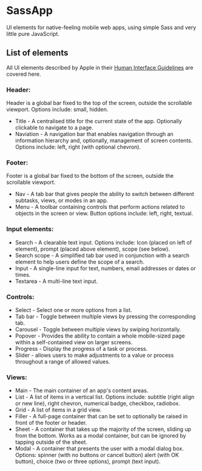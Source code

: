 SassApp
=======

UI elements for native-feeling mobile web apps, using simple Sass and very little pure JavaScript.


List of elements
----------------

All UI elements described by Apple in their [Human Interface Guidelines](https://developer.apple.com/library/ios/documentation/userexperience/conceptual/MobileHIG/Bars.html) are covered here.

### Header:

Header is a global bar fixed to the top of the screen, outside the scrollable viewport. Options include: small, hidden.

* Title - A centralised title for the current state of the app. Optionally clickable to navigate to a page.
* Naviation - A navigation bar that enables navigation through an information hierarchy and, optionally, management of screen contents. Options include: left, right (with optional chevron).


### Footer:

Footer is a global bar fixed to the bottom of the screen, outside the scrollable viewport.

* Nav - A tab bar that gives people the ability to switch between different subtasks, views, or modes in an app.
* Menu - A toolbar containing controls that perform actions related to objects in the screen or view. Button options include: left, right, textual.


### Input elements:

* Search - A clearable text input. Options include: Icon (placed on left of element), prompt (placed above element), scope (see below).
* Search scope - A simplified tab bar used in conjunction with a search element to help users define the scope of a search.
* Input - A single-line input for text, numbers, email addresses or dates or times.
* Textarea - A multi-line text input.

### Controls: 

* Select - Select one or more options from a list.
* Tab bar - Toggle between multiple views by pressing the corresponding tab.
* Carousel - Toggle between multiple views by swiping horizontally. 
* Popover - Provides the ability to contain a whole mobile-sized page within a self-contained view on larger screens.
* Progress - Display the progress of a task or process.
* Slider - allows users to make adjustments to a value or process throughout a range of allowed values.

### Views:

* Main - The main container of an app's content areas.
* List - A list of items in a vertical list. Options include: subtitle (right align or new line), right chevron, numerical badge, checkbox, radiobox.
* Grid - A list of items in a grid view.
* Filler - A full-page container that can be set to optionally be raised in front of the footer or header.
* Sheet - A container that takes up the majority of the screen, sliding up from the bottom. Works as a modal container, but can be ignored by tapping outside of the sheet.
* Modal - A container that presents the user with a modal dialog box. Options: spinner (with no buttons or cancel button) alert (with OK button), choice (two or three options), prompt (text input).